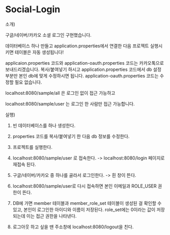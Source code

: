 # Social-Login

소개)

구글/네이버/카카오 소셜 로그인 구현했습니다.

데이터베이스 하나 만들고 application.properties에서 연결한 다음 프로젝트 실행시키면 테이블은 자동 생성됩니다!

applicaion.properties 코드와 application-oauth.properties 코드는 카카오톡으로 보내드리겠습니다. 
복사/붙여넣기 하시고 application.properties 코드에서 db 설정 부분만 본인 db에 맞게 수정하시면 됩니다. 
application-oauth.properties 코드는 수정할 필요 없습니다. 

localhost:8080/sample/all 은 로그인 없이 접근 가능하고

localhost:8080/sample/user 는 로그인 한 사람만 접근 가능합니다. 


실행)

1. 빈 데이터베이스를 하나 생성한다. 

2. properties 코드를 복사/붙여넣기 한 다음 db 정보를 수정한다.

3. 프로젝트를 실행한다.

4. localhost:8080/sample/user 로 접속한다. -> localhost:8080/login 페이지로 재접속 된다.

5. 구글/네이버/카카오 중 하나를 골라서 로그인한다. -> 흰 창이 뜬다.

6. localhost:8080/sample/user로 다시 접속하면 본인 이메일과 ROLE_USER 권한이 뜬다.

7. DB에 가면 member 테이블과 member_role_set 테이블이 생성된 걸 확인할 수 있고, 본인이 로그인한 아이디와 이름이 저장된다. role_set에는 0이라는 값이 저장되는데 이는 접근 권한을 나타낸다.

8. 로그아웃 하고 싶을 땐 주소창에 localhost:8080/logout을 친다. 


